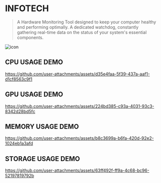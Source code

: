 # INFOTECH
> A Hardware Monitoring Tool designed to keep your computer healthy and performing optimally.
> A dedicated watchdog, constantly gathering real-time data on the status of your system's essential components.
>
> 
![icon](https://github.com/user-attachments/assets/911010a6-7b47-407f-a413-8fcb06770f26)
 

## CPU USAGE DEMO






https://github.com/user-attachments/assets/d35e4faa-5f39-437a-aaf1-d1cf8563c9f1








## GPU USAGE DEMO






https://github.com/user-attachments/assets/224bd385-c93a-4031-93c3-8342d28bd5fc







## MEMORY USAGE DEMO








https://github.com/user-attachments/assets/b8c3699a-b6fa-420d-92e2-1024eb1a3afd









## STORAGE USAGE DEMO










https://github.com/user-attachments/assets/63ff492f-ff9a-4c68-bc96-52197819792b


